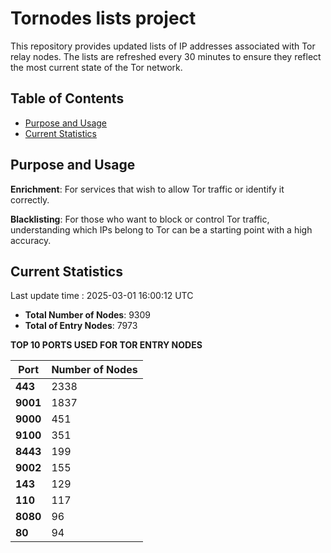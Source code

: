 # Tornodes lists project

This repository provides updated lists of IP addresses associated with Tor relay nodes. The lists are refreshed every 30 minutes to ensure they reflect the most current state of the Tor network.

## Table of Contents

- [Purpose and Usage](#purpose-and-usage)
- [Current Statistics](#current-statistics)


## Purpose and Usage

**Enrichment**: For services that wish to allow Tor traffic or identify it correctly.

**Blacklisting**: For those who want to block or control Tor traffic, understanding which IPs belong to Tor can be a starting point with a high accuracy.

## Current Statistics

Last update time : 2025-03-01 16:00:12 UTC

- **Total Number of Nodes**: 9309
- **Total of Entry Nodes**: 7973

**TOP 10 PORTS USED FOR TOR ENTRY NODES**

| **Port** | **Number of Nodes** |
|------|-----------------|
| **443**   | 2338  |
| **9001**   | 1837  |
| **9000**   | 451  |
| **9100**   | 351  |
| **8443**   | 199  |
| **9002**   | 155  |
| **143**   | 129  |
| **110**   | 117  |
| **8080**   | 96  |
| **80**   | 94  |

